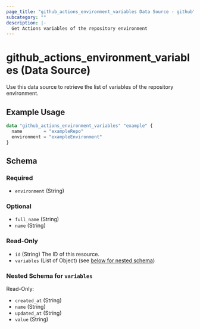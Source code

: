 ```yaml
---
page_title: "github_actions_environment_variables Data Source - github"
subcategory: ""
description: |-
  Get Actions variables of the repository environment
---
```


# github_actions_environment_variables (Data Source)

Use this data source to retrieve the list of variables of the repository environment.

## Example Usage

```terraform
data "github_actions_environment_variables" "example" {
  name        = "exampleRepo"
  environment = "exampleEnvironment"
}
```

<!-- schema generated by tfplugindocs -->
## Schema

### Required

- `environment` (String)

### Optional

- `full_name` (String)
- `name` (String)

### Read-Only

- `id` (String) The ID of this resource.
- `variables` (List of Object) (see [below for nested schema](#nestedatt--variables))

<a id="nestedatt--variables"></a>
### Nested Schema for `variables`

Read-Only:

- `created_at` (String)
- `name` (String)
- `updated_at` (String)
- `value` (String)

